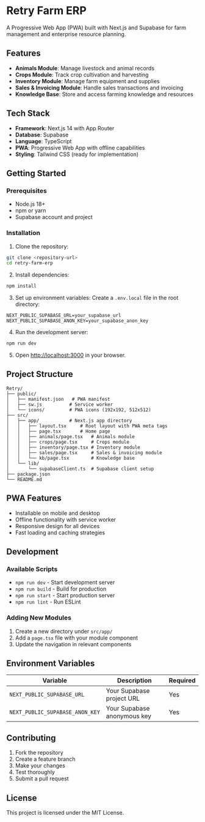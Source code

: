 # Retry Farm ERP

A Progressive Web App (PWA) built with Next.js and Supabase for farm management and enterprise resource planning.

## Features

- **Animals Module**: Manage livestock and animal records
- **Crops Module**: Track crop cultivation and harvesting
- **Inventory Module**: Manage farm equipment and supplies
- **Sales & Invoicing Module**: Handle sales transactions and invoicing
- **Knowledge Base**: Store and access farming knowledge and resources

## Tech Stack

- **Framework**: Next.js 14 with App Router
- **Database**: Supabase
- **Language**: TypeScript
- **PWA**: Progressive Web App with offline capabilities
- **Styling**: Tailwind CSS (ready for implementation)

## Getting Started

### Prerequisites

- Node.js 18+
- npm or yarn
- Supabase account and project

### Installation

1. Clone the repository:
```bash
git clone <repository-url>
cd retry-farm-erp
```

2. Install dependencies:
```bash
npm install
```

3. Set up environment variables:
Create a `.env.local` file in the root directory:
```env
NEXT_PUBLIC_SUPABASE_URL=your_supabase_url
NEXT_PUBLIC_SUPABASE_ANON_KEY=your_supabase_anon_key
```

4. Run the development server:
```bash
npm run dev
```

5. Open [http://localhost:3000](http://localhost:3000) in your browser.

## Project Structure

```
Retry/
├── public/
│   ├── manifest.json   # PWA manifest
│   ├── sw.js          # Service worker
│   └── icons/         # PWA icons (192x192, 512x512)
├── src/
│   ├── app/           # Next.js app directory
│   │   ├── layout.tsx     # Root layout with PWA meta tags
│   │   ├── page.tsx       # Home page
│   │   ├── animals/page.tsx   # Animals module
│   │   ├── crops/page.tsx     # Crops module
│   │   ├── inventory/page.tsx # Inventory module
│   │   ├── sales/page.tsx     # Sales & invoicing module
│   │   └── kb/page.tsx        # Knowledge base
│   └── lib/
│       └── supabaseClient.ts  # Supabase client setup
├── package.json
└── README.md
```

## PWA Features

- Installable on mobile and desktop
- Offline functionality with service worker
- Responsive design for all devices
- Fast loading and caching strategies

## Development

### Available Scripts

- `npm run dev` - Start development server
- `npm run build` - Build for production
- `npm run start` - Start production server
- `npm run lint` - Run ESLint

### Adding New Modules

1. Create a new directory under `src/app/`
2. Add a `page.tsx` file with your module component
3. Update the navigation in relevant components

## Environment Variables

| Variable | Description | Required |
|----------|-------------|----------|
| `NEXT_PUBLIC_SUPABASE_URL` | Your Supabase project URL | Yes |
| `NEXT_PUBLIC_SUPABASE_ANON_KEY` | Your Supabase anonymous key | Yes |

## Contributing

1. Fork the repository
2. Create a feature branch
3. Make your changes
4. Test thoroughly
5. Submit a pull request

## License

This project is licensed under the MIT License.